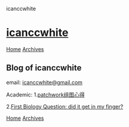 icanccwhite             

[icanccwhite](/)
================

[Home](/) [Archives](/archives)

Blog of icanccwhite
-----------------------------------------
email: icanccwhite@gmail.com

Academic:
1.[patchwork组图心得](/blog/patchwork组图心得.html)

2.[First Biology Question: did it get in my finger?](/blog/First_biology_question.html)


[Home](/) [Archives](/archives)
